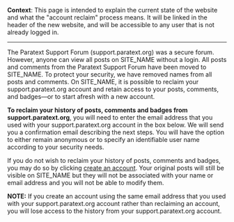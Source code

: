 **Context**:
This page is intended to explain the current state of the website and what the "account reclaim" process means.
It will be linked in the header of the new website, and will be accessible to any user that is not already logged in.

---

The Paratext Support Forum (support.paratext.org) was a secure forum. However, anyone can view all posts on SITE_NAME without a login. All posts and comments from the Paratext Support Forum have been moved to SITE_NAME. To protect your security, we have removed names from all posts and comments. On SITE_NAME, it is possible to reclaim your support.paratext.org account and retain access to your posts, comments, and badges—or to start afresh with a new account.

**To reclaim your history of posts, comments and badges from support.paratext.org**, you will need to enter the email address that you used with your support.paratext.org account in the box below. We will send you a confirmation email describing the next steps. You will have the option to either remain anonymous or to specify an identifiable user name according to your security needs.

If you do not wish to reclaim your history of posts, comments and badges, you may do so by clicking [create an account](https://support.bible/register). Your original posts will still be visible on SITE_NAME but they will not be associated with your name or email address and you will not be able to modify them.

**NOTE:** If you create an account using the same email address that you used with your support.paratext.org account rather than reclaiming an account, you will lose access to the history from your support.paratext.org account.
